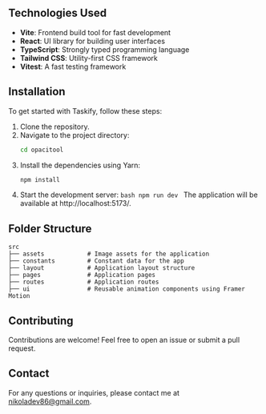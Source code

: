 ## Technologies Used

-   **Vite**: Frontend build tool for fast development
-   **React**: UI library for building user interfaces
-   **TypeScript**: Strongly typed programming language
-   **Tailwind CSS**: Utility-first CSS framework
-   **Vitest**: A fast testing framework

## Installation

To get started with Taskify, follow these steps:

1. Clone the repository.
2. Navigate to the project directory:
    ```bash
    cd opacitool
    ```
3. Install the dependencies using Yarn:
    ```bash
    npm install
    ```
4. Start the development server:
   `bash
 npm run dev
 `
   The application will be available at http://localhost:5173/.

## Folder Structure

```
src
├── assets            # Image assets for the application
├── constants         # Constant data for the app
├── layout            # Application layout structure
├── pages             # Application pages
├── routes            # Application routes
├── ui                # Reusable animation components using Framer Motion
```

## Contributing

Contributions are welcome! Feel free to open an issue or submit a pull request.


## Contact

For any questions or inquiries, please contact me at nikoladev86@gmail.com.
